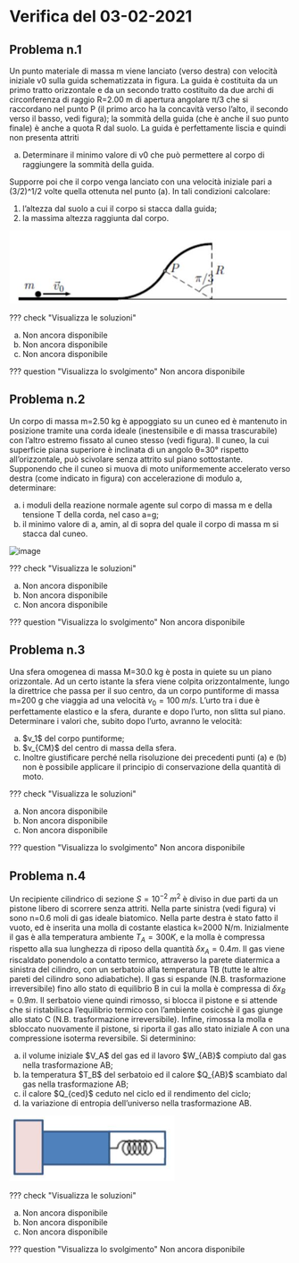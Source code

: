 # Verifica del 03-02-2021

## Problema n.1
Un punto materiale di massa m viene lanciato (verso destra) con velocità iniziale v0 sulla guida schematizzata in figura. La guida è costituita da un primo tratto orizzontale e da un secondo tratto costituito da due archi di circonferenza di raggio R=2.00 m di apertura angolare π/3 che si raccordano nel punto P (il primo arco ha la concavità verso l’alto, il secondo verso il basso, vedi figura); la sommità della guida (che è anche il suo punto finale) è anche a quota R dal suolo. La guida è perfettamente liscia e quindi non presenta attriti

<ol type="a">
    <li>Determinare il minimo valore di v0 che può permettere al corpo di raggiungere la sommità della guida.</li>
</ol>

Supporre poi che il corpo venga lanciato con una velocità iniziale pari a (3/2)^1/2 volte quella ottenuta nel punto (a). In tali condizioni calcolare:

<ol type="b">
    <li>l’altezza dal suolo a cui il corpo si stacca dalla guida;</li>
    <li> la massima altezza raggiunta dal corpo.</li>
</ol>

![image](1-03022021.JPG)

??? check "Visualizza le soluzioni"
    <ol type="a">
        <li>Non ancora disponibile</li>
        <li>Non ancora disponibile</li>
        <li>Non ancora disponibile</li>
    </ol>

??? question "Visualizza lo svolgimento"
    Non ancora disponibile

## Problema n.2
Un corpo di massa m=2.50 kg è appoggiato su un cuneo ed è mantenuto in posizione tramite una corda ideale (inestensibile e di massa trascurabile) con l’altro estremo fissato al cuneo stesso (vedi figura). Il cuneo, la cui superficie piana superiore è inclinata di un angolo θ=30° rispetto all’orizzontale, può scivolare senza attrito sul piano sottostante. Supponendo che il cuneo si muova di moto uniformemente accelerato verso destra (come indicato in figura) con accelerazione di modulo a, determinare:

<ol type="a">
    <li>i moduli della reazione normale agente sul corpo di massa m e della tensione T della corda, nel caso a=g;</li>
    <li> il minimo valore di a, amin, al di sopra del quale il corpo di massa m si stacca dal cuneo.</li>
</ol>

![image](2-03022019.JPG)
    
??? check "Visualizza le soluzioni"
    <ol type="a">
        <li>Non ancora disponibile</li>
        <li>Non ancora disponibile</li>
        <li>Non ancora disponibile</li>
    </ol>

??? question "Visualizza lo svolgimento"
    Non ancora disponibile

## Problema n.3
Una sfera omogenea di massa M=30.0 kg è posta in quiete su un piano orizzontale. Ad un certo istante la sfera viene colpita orizzontalmente, lungo la direttrice che passa per il suo centro, da un corpo puntiforme di massa m=200 g che viaggia ad una velocità $v_0=100 \; m/s$. L’urto tra i due è perfettamente elastico e la sfera, durante e dopo l’urto, non slitta sul piano. Determinare i valori che, subito dopo l’urto, avranno le velocità:

<ol type="a">
    <li>$v_1$ del corpo puntiforme;</li>
    <li>$v_{CM}$ del centro di massa della sfera.</li>
    <li>Inoltre giustificare perché nella risoluzione dei precedenti punti (a) e (b) non è possibile applicare il principio di conservazione della quantità di moto.</li>
</ol>
    
??? check "Visualizza le soluzioni"
    <ol type="a">
        <li>Non ancora disponibile</li>
        <li>Non ancora disponibile</li>
        <li>Non ancora disponibile</li>
    </ol>

??? question "Visualizza lo svolgimento"
    Non ancora disponibile

## Problema n.4
Un recipiente cilindrico di sezione $S=10^{-2} \; m^2$ è diviso in due parti da un pistone libero di scorrere
senza attriti. Nella parte sinistra (vedi figura) vi sono n=0.6 moli di gas ideale biatomico. Nella
parte destra è stato fatto il vuoto, ed è inserita una molla di costante elastica k=2000 N/m.
Inizialmente il gas è alla temperatura ambiente $T_A=300 K$, e la molla è compressa rispetto alla sua
lunghezza di riposo della quantità $\delta x_A =0.4 m$. Il gas viene riscaldato ponendolo a contatto termico,
attraverso la parete diatermica a sinistra del cilindro, con un serbatoio alla temperatura TB (tutte le
altre pareti del cilindro sono adiabatiche). Il gas si espande (N.B. trasformazione irreversibile) fino
allo stato di equilibrio B in cui la molla è compressa di $\delta x_B=0.9 m$. Il serbatoio viene quindi rimosso,
si blocca il pistone e si attende che si ristabilisca l’equilibrio termico con l’ambiente cosicchè il gas
giunge allo stato C (N.B. trasformazione irreversibile). Infine, rimossa la molla e sbloccato
nuovamente il pistone, si riporta il gas allo stato iniziale A con una compressione isoterma
reversibile. Si determinino:

<ol type="a">
    <li>il volume iniziale $V_A$ del gas ed il lavoro $W_{AB}$ compiuto dal gas nella trasformazione AB;</li>
    <li>la temperatura $T_B$ del serbatoio ed il calore $Q_{AB}$ scambiato dal gas nella trasformazione AB;</li>
    <li>il calore $Q_{ced}$ ceduto nel ciclo ed il rendimento del ciclo;</li>
    <li>la variazione di entropia dell’universo nella trasformazione AB.</li>
</ol>

![image](4-03022021.JPG)

??? check "Visualizza le soluzioni"
    <ol type="a">
        <li>Non ancora disponibile</li>
        <li>Non ancora disponibile</li>
        <li>Non ancora disponibile</li>
    </ol>

??? question "Visualizza lo svolgimento"
    Non ancora disponibile
